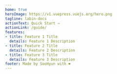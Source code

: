 ```yaml
---
home: true
heroImage: https://v1.vuepress.vuejs.org/hero.png
tagline: labin-docs
actionText: Quick Start →
actionLink: /guide/
features:
- title: Feature 1 Title
  details: Feature 1 Description
- title: Feature 2 Title
  details: Feature 2 Description
- title: Feature 3 Title
  details: Feature 3 Description
footer: Made by SooHyun with ❤️
---
```

